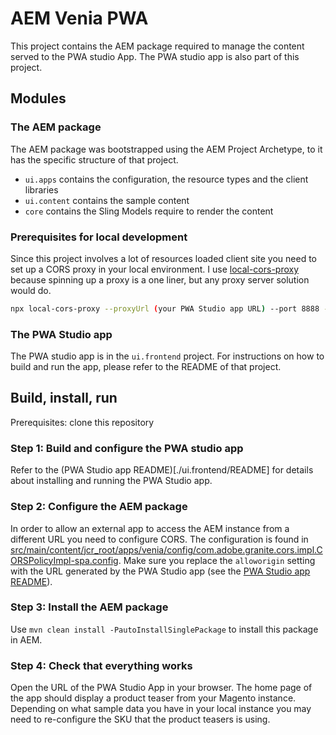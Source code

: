 # AEM Venia PWA

This project contains the AEM package required to manage the content served to the PWA studio App. The PWA studio app is also part of this project.

## Modules

### The AEM package

The AEM package was bootstrapped using the AEM Project Archetype, to it has the specific structure of that project.

-   `ui.apps` contains the configuration, the resource types and the client libraries
-   `ui.content` contains the sample content
-   `core` contains the Sling Models require to render the content

### Prerequisites for local development

Since this project involves a lot of resources loaded client site you need to set up a CORS proxy in your local environment. I use [local-cors-proxy](https://github.com/garmeeh/local-cors-proxy) because spinning up a proxy is a one liner, but any proxy server solution would do.

```bash
npx local-cors-proxy --proxyUrl (your PWA Studio app URL) --port 8888 --proxyPartial ''
```  

### The PWA Studio app

The PWA studio app is in the `ui.frontend` project. For instructions on how to build and run the app, please refer to the README of that project.

## Build, install, run

Prerequisites: clone this repository

### Step 1: Build and configure the PWA studio app

Refer to the (PWA Studio app README)[./ui.frontend/README] for details about installing and running the PWA Studio app.

### Step 2: Configure the AEM package

In order to allow an external app to access the AEM instance from a different URL you need to configure CORS. The configuration is found in [src/main/content/jcr_root/apps/venia/config/com.adobe.granite.cors.impl.CORSPolicyImpl-spa.config](./ui.apps/src/main/content/jcr_root/apps/venia/config/com.adobe.granite.cors.impl.CORSPolicyImpl-spa.config). Make sure you replace the `alloworigin` setting with the URL generated by the PWA Studio app (see the [PWA Studio app README](./ui.frontend/README)).

### Step 3: Install the AEM package

Use `mvn clean install -PautoInstallSinglePackage` to install this package in AEM.

### Step 4: Check that everything works

Open the URL of the PWA Studio App in your browser. The home page of the app should display a product teaser from your Magento instance. Depending on what sample data you have in your local instance you may need to re-configure the SKU that the product teasers is using.

